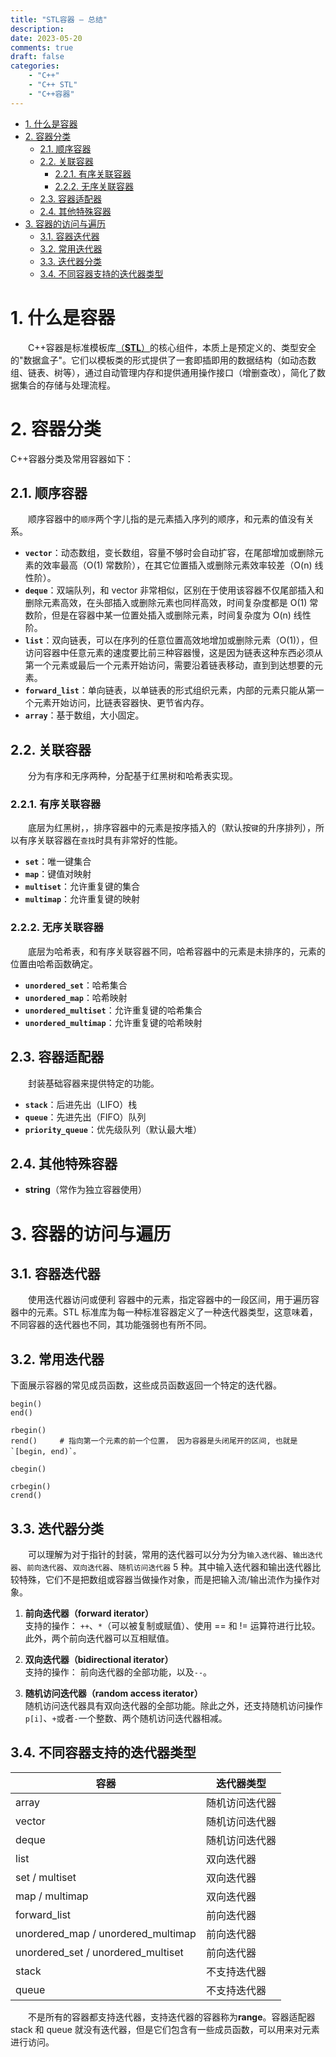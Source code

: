 ```yaml
---
title: "STL容器 — 总结"
description:  
date: 2023-05-20
comments: true
draft: false
categories:
    - "C++"
    - "C++ STL"
    - "C++容器"
---
```



- [1. 什么是容器](#1-什么是容器)
- [2. 容器分类](#2-容器分类)
  - [2.1. 顺序容器](#21-顺序容器)
  - [2.2. 关联容器](#22-关联容器)
    - [2.2.1. 有序关联容器](#221-有序关联容器)
    - [2.2.2. 无序关联容器](#222-无序关联容器)
  - [2.3. 容器适配器](#23-容器适配器)
  - [2.4. 其他特殊容器](#24-其他特殊容器)
- [3. 容器的访问与遍历](#3-容器的访问与遍历)
  - [3.1. 容器迭代器](#31-容器迭代器)
  - [3.2. 常用迭代器](#32-常用迭代器)
  - [3.3. 迭代器分类](#33-迭代器分类)
  - [3.4. 不同容器支持的迭代器类型](#34-不同容器支持的迭代器类型)


# 1. 什么是容器
&emsp;&emsp;C++容器是标准模板库[（**STL**）](https://cplusplus.com/reference/stl/)的核心组件，本质上是预定义的、类型安全的"数据盒子"。它们以模板类的形式提供了一套即插即用的数据结构（如动态数组、链表、树等），通过自动管理内存和提供通用操作接口（增删查改），简化了数据集合的存储与处理流程。

# 2. 容器分类
C++容器分类及常用容器如下：   

## 2.1. 顺序容器
&emsp;&emsp;顺序容器中的`顺序`两个字儿指的是元素插入序列的顺序，和元素的值没有关系。    
- **`vector`**：动态数组，变长数组，容量不够时会自动扩容，在尾部增加或删除元素的效率最高（O(1) 常数阶），在其它位置插入或删除元素效率较差（O(n) 线性阶）。  
- **`deque`**：双端队列，和 vector 非常相似，区别在于使用该容器不仅尾部插入和删除元素高效，在头部插入或删除元素也同样高效，时间复杂度都是 O(1) 常数阶，但是在容器中某一位置处插入或删除元素，时间复杂度为 O(n) 线性阶。  
- **`list`**：双向链表，可以在序列的任意位置高效地增加或删除元素（O(1)），但访问容器中任意元素的速度要比前三种容器慢，这是因为链表这种东西必须从第一个元素或最后一个元素开始访问，需要沿着链表移动，直到到达想要的元素。  
- **`forward_list`**：单向链表，以单链表的形式组织元素，内部的元素只能从第一个元素开始访问，比链表容器快、更节省内存。  
- **`array`**：基于数组，大小固定。    



## 2.2. 关联容器   
&emsp;&emsp;分为有序和无序两种，分配基于红黑树和哈希表实现。      

### 2.2.1. 有序关联容器
&emsp;&emsp;底层为红黑树，，排序容器中的元素是按序插入的（默认按`键`的升序排列），所以有序关联容器在`查找`时具有非常好的性能。  
  - **`set`**：唯一键集合  
  - **`map`**：键值对映射  
  - **`multiset`**：允许重复键的集合  
  - **`multimap`**：允许重复键的映射      

### 2.2.2. 无序关联容器   
&emsp;&emsp;底层为哈希表，和有序关联容器不同，哈希容器中的元素是未排序的，元素的位置由哈希函数确定。  
  - **`unordered_set`**：哈希集合  
  - **`unordered_map`**：哈希映射  
  - **`unordered_multiset`**：允许重复键的哈希集合  
  - **`unordered_multimap`**：允许重复键的哈希映射  


## 2.3. 容器适配器   
&emsp;&emsp;封装基础容器来提供特定的功能。  
- **`stack`**：后进先出（LIFO）栈  
- **`queue`**：先进先出（FIFO）队列  
- **`priority_queue`**：优先级队列（默认最大堆）  




## 2.4. 其他特殊容器   
- **string**（常作为独立容器使用）  



# 3. 容器的访问与遍历

## 3.1. 容器迭代器   
&emsp;&emsp;使用迭代器访问或便利 容器中的元素，指定容器中的一段区间，用于遍历容器中的元素。STL 标准库为每一种标准容器定义了一种迭代器类型，这意味着，不同容器的迭代器也不同，其功能强弱也有所不同。  

## 3.2. 常用迭代器
下面展示容器的常见成员函数，这些成员函数返回一个特定的迭代器。   
```
begin()
end()
```
```
rbegin()
rend()     # 指向第一个元素的前一个位置， 因为容器是头闭尾开的区间, 也就是`[begin, end)`。
```
```
cbegin()
```
```
crbegin()
crend()
```

## 3.3. 迭代器分类
&emsp;&emsp;可以理解为对于指针的封装，常用的迭代器可以分为分为`输入迭代器`、`输出迭代器`、`前向迭代器`、`双向迭代器`、`随机访问迭代器` 5 种。其中输入迭代器和输出迭代器比较特殊，它们不是把数组或容器当做操作对象，而是把输入流/输出流作为操作对象。   

1. **前向迭代器（forward iterator）**   
支持的操作： `++`、`*`（可以被复制或赋值）、使用 == 和 != 运算符进行比较。此外，两个前向迭代器可以互相赋值。


2. **双向迭代器（bidirectional iterator）**   
支持的操作： 前向迭代器的全部功能，以及`--`。    


3. **随机访问迭代器（random access iterator）**   
随机访问迭代器具有双向迭代器的全部功能。除此之外，还支持随机访问操作`p[i]`、`+`或者`-`一个整数、两个随机访问迭代器相减。   


## 3.4. 不同容器支持的迭代器类型
| 容器  |  迭代器类型 |
|------ |-----------|
| array | 随机访问迭代器 |
| vector | 随机访问迭代器 |
| deque | 随机访问迭代器 |
| list | 双向迭代器 |
| set / multiset | 双向迭代器 |
| map / multimap | 双向迭代器 |
| forward_list | 前向迭代器 |
| unordered_map / unordered_multimap | 前向迭代器 |
| unordered_set / unordered_multiset | 前向迭代器 |
| stack | 不支持迭代器 |
| queue | 不支持迭代器 |

&emsp;&emsp;不是所有的容器都支持迭代器，支持迭代器的容器称为**range**。容器适配器 stack 和 queue 就没有迭代器，但是它们包含有一些成员函数，可以用来对元素进行访问。   



